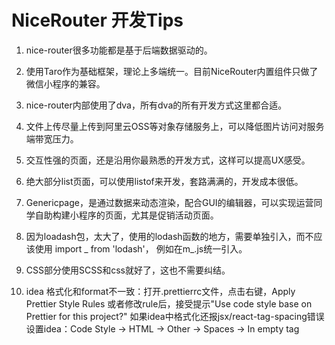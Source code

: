 # NiceRouter 开发Tips

1. nice-router很多功能都是基于后端数据驱动的。

2. 使用Taro作为基础框架，理论上多端统一。目前NiceRouter内置组件只做了微信小程序的兼容。

3. nice-router内部使用了dva，所有dva的所有开发方式这里都合适。

4. 文件上传尽量上传到阿里云OSS等对象存储服务上，可以降低图片访问对服务端带宽压力。

5. 交互性强的页面，还是沿用你最熟悉的开发方式，这样可以提高UX感受。

6. 绝大部分list页面，可以使用listof来开发，套路满满的，开发成本很低。

7. Genericpage，是通过数据来动态渲染，配合GUI的编辑器，可以实现运营同学自助构建小程序的页面，尤其是促销活动页面。

8. 因为loadash包，太大了，使用的lodash函数的地方，需要单独引入，而不应该使用 import _ from 'lodash'， 例如在m_.js统一引入。

9. CSS部分使用SCSS和css就好了，这也不需要纠结。

10. idea 格式化和format不一致：打开.prettierrc文件，点击右键，Apply Prettier Style Rules 或者修改rule后，接受提示"Use code style base on Prettier for this project?"
 如果idea中格式化还报jsx/react-tag-spacing错误设置idea：Code Style -> HTML -> Other -> Spaces -> In empty tag


